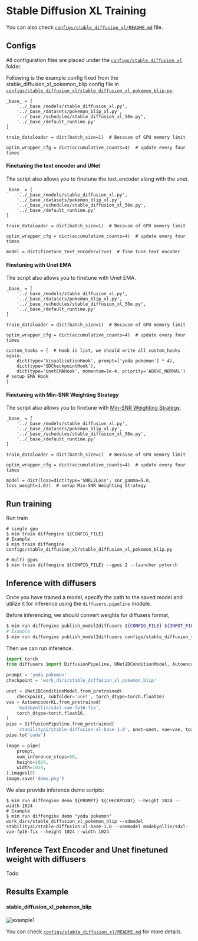 # Stable Diffusion XL Training

You can also check [`configs/stable_diffusion_xl/README.md`](../../../configs/stable_diffusion_xl/README.md) file.

## Configs

All configuration files are placed under the [`configs/stable_diffusion_xl`](../../../configs/stable_diffusion_xl/) folder.

Following is the example config fixed from the stable_diffusion_xl_pokemon_blip config file in [`configs/stable_diffusion_xl/stable_diffusion_xl_pokemon_blip.py`](../../../configs/stable_diffusion_xl/stable_diffusion_xl_pokemon_blip.py):

```
_base_ = [
    '../_base_/models/stable_diffusion_xl.py',
    '../_base_/datasets/pokemon_blip_xl.py',
    '../_base_/schedules/stable_diffusion_xl_50e.py',
    '../_base_/default_runtime.py'
]

train_dataloader = dict(batch_size=1)  # Because of GPU memory limit

optim_wrapper_cfg = dict(accumulative_counts=4)  # update every four times
```

#### Finetuning the text encoder and UNet

The script also allows you to finetune the text_encoder along with the unet.

```
_base_ = [
    '../_base_/models/stable_diffusion_xl.py',
    '../_base_/datasets/pokemon_blip_xl.py',
    '../_base_/schedules/stable_diffusion_xl_50e.py',
    '../_base_/default_runtime.py'
]

train_dataloader = dict(batch_size=1)  # Because of GPU memory limit

optim_wrapper_cfg = dict(accumulative_counts=4)  # update every four times

model = dict(finetune_text_encoder=True)  # fine tune text encoder
```

#### Finetuning with Unet EMA

The script also allows you to finetune with Unet EMA.

```
_base_ = [
    '../_base_/models/stable_diffusion_xl.py',
    '../_base_/datasets/pokemon_blip_xl.py',
    '../_base_/schedules/stable_diffusion_xl_50e.py',
    '../_base_/default_runtime.py'
]

train_dataloader = dict(batch_size=1)  # Because of GPU memory limit

optim_wrapper_cfg = dict(accumulative_counts=4)  # update every four times

custom_hooks = [  # Hook is list, we should write all custom_hooks again.
    dict(type='VisualizationHook', prompt=['yoda pokemon'] * 4),
    dict(type='SDCheckpointHook'),
    dict(type='UnetEMAHook', momentum=1e-4, priority='ABOVE_NORMAL')  # setup EMA Hook
]
```

#### Finetuning with Min-SNR Weighting Strategy

The script also allows you to finetune with [Min-SNR Weighting Strategy](https://arxiv.org/abs/2303.09556).

```
_base_ = [
    '../_base_/models/stable_diffusion_xl.py',
    '../_base_/datasets/pokemon_blip_xl.py',
    '../_base_/schedules/stable_diffusion_xl_50e.py',
    '../_base_/default_runtime.py'
]

train_dataloader = dict(batch_size=1)  # Because of GPU memory limit

optim_wrapper_cfg = dict(accumulative_counts=4)  # update every four times

model = dict(loss=dict(type='SNRL2Loss', snr_gamma=5.0, loss_weight=1.0))  # setup Min-SNR Weighting Strategy
```

## Run training

Run train

```
# single gpu
$ mim train diffengine ${CONFIG_FILE}
# Example
$ mim train diffengine configs/stable_diffusion_xl/stable_diffusion_xl_pokemon_blip.py

# multi gpus
$ mim train diffengine ${CONFIG_FILE} --gpus 2 --launcher pytorch
```

## Inference with diffusers

Once you have trained a model, specify the path to the saved model and utilize it for inference using the `diffusers.pipeline` module.

Before inferencing, we should convert weights for diffusers format,

```bash
$ mim run diffengine publish_model2diffusers ${CONFIG_FILE} ${INPUT_FILENAME} ${OUTPUT_DIR} --save-keys ${SAVE_KEYS}
# Example
$ mim run diffengine publish_model2diffusers configs/stable_diffusion_xl/stable_diffusion_xl_pokemon_blip.py work_dirs/stable_diffusion_xl_pokemon_blip/epoch_50.pth work_dirs/stable_diffusion_xl_pokemon_blip --save-keys unet
```

Then we can run inference.

```py
import torch
from diffusers import DiffusionPipeline, UNet2DConditionModel, AutoencoderKL

prompt = 'yoda pokemon'
checkpoint = 'work_dirs/stable_diffusion_xl_pokemon_blip'

unet = UNet2DConditionModel.from_pretrained(
    checkpoint, subfolder='unet', torch_dtype=torch.float16)
vae = AutoencoderKL.from_pretrained(
    'madebyollin/sdxl-vae-fp16-fix',
    torch_dtype=torch.float16,
)
pipe = DiffusionPipeline.from_pretrained(
    'stabilityai/stable-diffusion-xl-base-1.0', unet=unet, vae=vae, torch_dtype=torch.float16)
pipe.to('cuda')

image = pipe(
    prompt,
    num_inference_steps=50,
    height=1024,
    width=1024,
).images[0]
image.save('demo.png')
```

We also provide inference demo scripts:

```
$ mim run diffengine demo ${PROMPT} ${CHECKPOINT} --height 1024 --width 1024
# Example
$ mim run diffengine demo "yoda pokemon" work_dirs/stable_diffusion_xl_pokemon_blip --sdmodel stabilityai/stable-diffusion-xl-base-1.0 --vaemodel madebyollin/sdxl-vae-fp16-fix --height 1024 --width 1024
```

## Inference Text Encoder and Unet finetuned weight with diffusers

Todo

## Results Example

#### stable_diffusion_xl_pokemon_blip

![example1](https://github.com/okotaku/diffengine/assets/24734142/dd04fb22-64fb-4c4f-8164-b8391d94abab)

You can check [`configs/stable_diffusion_xl/README.md`](../../../configs/stable_diffusion_xl/README.md#results-example) for more details.
